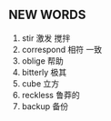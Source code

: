 ## NEW WORDS

1. stir 激发 搅拌
2. correspond 相符 一致
3. oblige 帮助
4. bitterly 极其
5. cube 立方
6. reckless 鲁莽的
7. backup 备份
